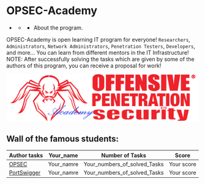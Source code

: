# OPSEC-Academy

- - - About the program.

OPSEC-Academy is open learning IT program for everyone! `Researchers`, `Administrators`, `Network Administrators`, `Penetration Testers`, `Developers`, and more...
You can learn from different mentors in the IT Infrastructure!
NOTE: After successfully solving the tasks which are given by some of the authors of this program, you can receive a proposal for work!

![](https://github.com/Offensive-Penetration-Security/OPSEC-Academy/blob/main/Docs/logo300-Academy.png)

## Wall of the famous students:

| Author tasks | Your_name | Number of Tasks | Score |
| ------------- | ------------- | ------------ | ----------- |
|  [OPSEC](https://github.com/Offensive-Penetration-Security/OPSEC-Academy/tree/main/Authors_of_Tasks/OPSEC) |  Your_namre | Your_numbers_of_solved_Tasks | Your score |
|  [PortSwigger](https://portswigger.net/) |  Your_namre | Your_numbers_of_solved_Tasks | Your score |

